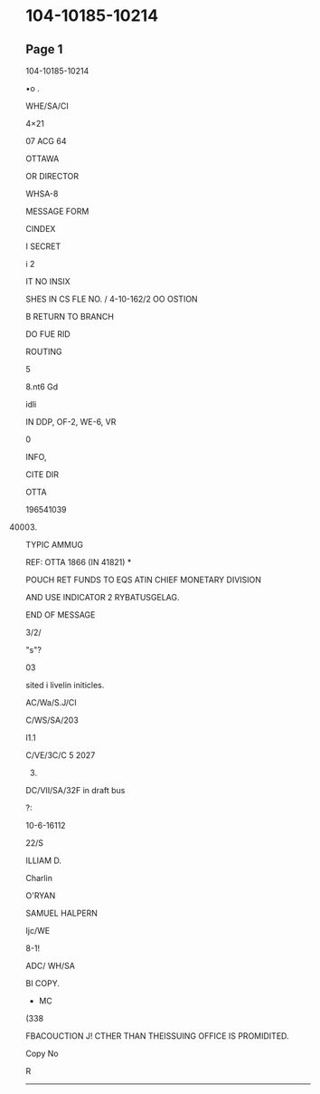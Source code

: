 # 104-10185-10214

## Page 1

104-10185-10214

•o .

WHE/SA/CI

4×21

07 ACG 64

OTTAWA

OR DIRECTOR

WHSA-8

MESSAGE FORM

CINDEX

I SECRET

i 2

IT NO INSIX

SHES IN CS FLE NO. / 4-10-162/2 OO OSTION

B RETURN TO BRANCH

DO FUE RID

ROUTING

5

8.nt6 Gd

idli

IN DDP, OF-2, WE-6, VR

0

INFO,

CITE DIR

OTTA

196541039

40003.

TYPIC AMMUG

REF: OTTA 1866 (IN 41821) *

POUCH RET FUNDS TO EQS ATIN CHIEF MONETARY DIVISION

AND USE INDICATOR 2 RYBATUSGELAG.

END OF MESSAGE

3/2/

"s"?

03

sited i livelin initicles.

AC/Wa/S.J/CI

C/WS/SA/203

l1.1

C/VE/3C/C 5 2027

03.

DC/VII/SA/32F in draft bus

?:

10-6-16112

22/S

ILLIAM D.

Charlin

O'RYAN

SAMUEL HALPERN

Ijc/WE

8-1!

ADC/ WH/SA

BI COPY.

+ MC

(338

FBACOUCTION J! CTHER THAN THEISSUING OFFICE IS PROMIDITED.

Copy No

R

---

